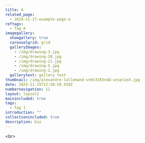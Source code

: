 ```yaml
---
title: A
related_page:
  - 2024-11-17-example-page-a
reftags:
  - Tag A
imagegallery:
  showgallery: true
  carouselgrid: grid
  galleryImages:
    - /img/drawing-3.jpg
    - /img/drawing-20.jpg
    - /img/drawing-21.jpg
    - /img/drawing-5.jpg
    - /img/drawing-2.jpg
  gallerytext: gallery text
thumbnail: /img/alexandre-lallemand-vn9s31R3n4Q-unsplash.jpg
date: 2024-11-15T12:58:59.910Z
numbernavigation: 11
layout: layout2
mainincluded: true
tags:
  - Tag 1
introduction: ""
collectionincluded: true
description: bio
---
```

<﻿br>